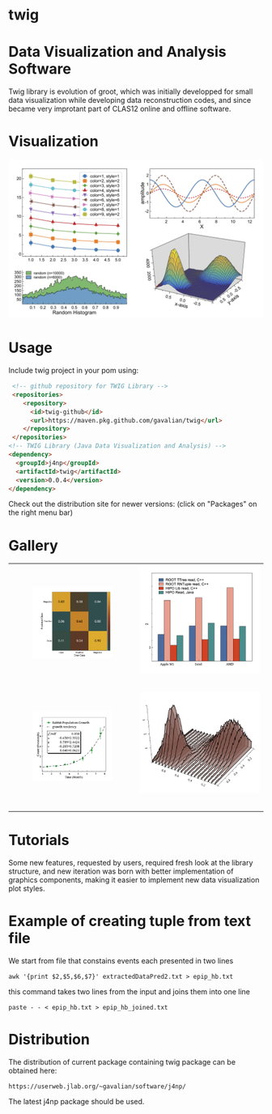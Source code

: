 # twig
# Data Visualization and Analysis Software

Twig library is evolution of groot, which was initially developped 
for small data visualization while developing data reconstruction codes,
and since became very improtant part of CLAS12 online and offline software.

# Visualization

<img src="https://github.com/gavalian/twig/blob/main/tutorials/images/twig-demo-0.0.4.png" width="800">


# Usage

Include twig project in your pom using:

```html
 <!-- github repository for TWIG Library -->
 <repositories>
    <repository>
      <id>twig-github</id>
      <url>https://maven.pkg.github.com/gavalian/twig</url>
    </repository>
 </repositories>
<!-- TWIG Library (Java Data Visualization and Analysis) -->
<dependency>
  <groupId>j4np</groupId>
  <artifactId>twig</artifactId>
  <version>0.0.4</version>
</dependency>
```

Check out the distribution site for newer versions: (click on "Packages" on the right menu bar)


# Gallery

<table class="center" width="100%">
    <tr>
        <td width="50%">
            <figure>
                <a href="https://github.com/gavalian/twig/blob/main/tutorials/images/figure_confusion_matrix.png">
                 <img src="https://github.com/gavalian/twig/blob/main/tutorials/images/figure_confusion_matrix.png" alt=""></a>
                <figcaption><h2></h2></figcaption>
            </figure>
        </td>
        <td width="50%">
             <a href="https://github.com/gavalian/twig/blob/main/tutorials/images/figure_advanced_bar_chart.png">
              <img src="https://github.com/gavalian/twig/blob/main/tutorials/images/figure_advanced_bar_chart.png" alt=""></a>
                <figcaption><h2></h2></figcaption>
        </td>
    </tr>
 <tr>
        <td width="50%">
            <figure>
                <a href="https://github.com/gavalian/twig/blob/main/tutorials/images/figure_advanced_graph_fitting.png">
                 <img src="https://github.com/gavalian/twig/blob/main/tutorials/images/figure_advanced_graph_fitting.png" alt=""></a>
                <figcaption><h2></h2></figcaption>
            </figure>
        </td>
        <td width="50%">
             <a href="https://github.com/gavalian/twig/blob/main/tutorials/images/figure_slice_graph_3d.png">
              <img src="https://github.com/gavalian/twig/blob/main/tutorials/images/figure_slice_graph_3d.png" alt=""></a>
                <figcaption><h2></h2></figcaption>
        </td>
    </tr>
</table>

# Tutorials

Some new features, requested by users, required fresh look at the library 
structure, and new iteration was born with better implementation of graphics
components, making it easier to implement new data visualization plot styles.

# Example of creating tuple from text file

We start from file that constains events each presented in two lines

```
awk '{print $2,$5,$6,$7}' extractedDataPred2.txt > epip_hb.txt
```

this command takes two lines from the input and joins them into one line

```
paste - - < epip_hb.txt > epip_hb_joined.txt
```

# Distribution

The distribution of current package containing twig package can be obtained here:

```
https://userweb.jlab.org/~gavalian/software/j4np/
```

The latest j4np package should be used.
